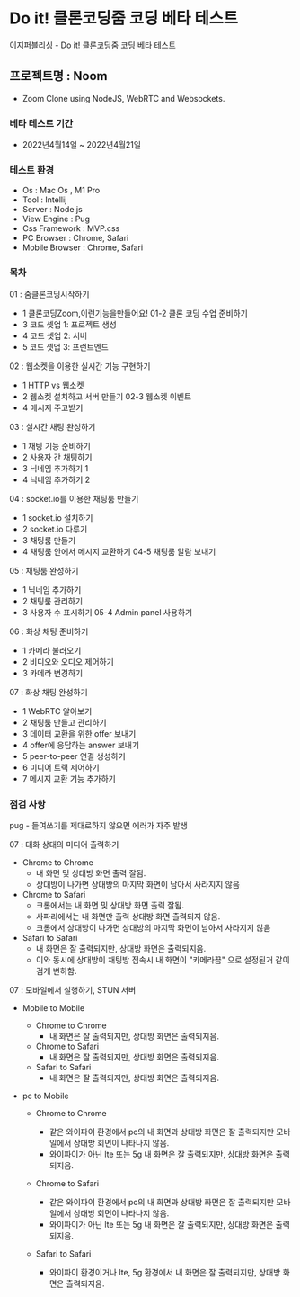 # Do it! 클론코딩줌 코딩 베타 테스트
이지퍼블리싱 - Do it! 클론코딩줌 코딩 베타 테스트


## 프로젝트명 : Noom

- Zoom Clone using NodeJS, WebRTC and Websockets.

### 베타 테스트 기간
- 2022년4월14일 ~ 2022년4월21일

### 테스트 환경

- Os : Mac Os , M1 Pro
- Tool : Intellij
- Server : Node.js
- View Engine : Pug
- Css Framework : MVP.css
- PC Browser : Chrome, Safari
- Mobile Browser : Chrome, Safari

### 목차
01 : 줌클론코딩시작하기
- 1 클론코딩Zoom,이런기능을만들어요! 01-2 클론 코딩 수업 준비하기
- 3 코드 셋업 1: 프로젝트 생성
- 4 코드 셋업 2: 서버
- 5 코드 셋업 3: 프런트엔드

02 : 웹소켓을 이용한 실시간 기능 구현하기
- 1 HTTP vs 웹소켓
- 2 웹소켓 설치하고 서버 만들기 02-3 웹소켓 이벤트
- 4 메시지 주고받기

03 : 실시간 채팅 완성하기
- 1 채팅 기능 준비하기 
- 2 사용자 간 채팅하기 
- 3 닉네임 추가하기 1 
- 4 닉네임 추가하기 2

04 : socket.io를 이용한 채팅룸 만들기
- 1 socket.io 설치하기
- 2 socket.io 다루기
- 3 채팅룸 만들기
- 4 채팅룸 안에서 메시지 교환하기 04-5 채팅룸 알람 보내기

05 : 채팅룸 완성하기
- 1 닉네임 추가하기
- 2 채팅룸 관리하기
- 3 사용자 수 표시하기 05-4 Admin panel 사용하기

06 : 화상 채팅 준비하기
- 1 카메라 불러오기
- 2 비디오와 오디오 제어하기 
- 3 카메라 변경하기

07 : 화상 채팅 완성하기
- 1 WebRTC 알아보기
- 2 채팅룸 만들고 관리하기
- 3 데이터 교환을 위한 offer 보내기 
- 4 offer에 응답하는 answer 보내기
- 5 peer-to-peer 연결 생성하기
- 6 미디어 트랙 제어하기
- 7 메시지 교환 기능 추가하기

### 점검 사항

pug
    - 들여쓰기를 제대로하지 않으면 에러가 자주 발생

07 : 대화 상대의 미디어 출력하기
- Chrome to Chrome
  - 내 화면 및 상대방 화면 출력 잘됨.
  - 상대방이 나가면 상대방의 마지막 화면이 남아서 사라지지 않음
- Chrome to Safari
  - 크롬에서는 내 화면 및 상대방 화면 출력 잘됨.
  - 사파리에서는 내 화면만 출력 상대방 화면 출력되지 않음.
  - 크롬에서 상대방이 나가면 상대방의 마지막 화면이 남아서 사라지지 않음
- Safari to Safari
  - 내 화면은 잘 출력되지만, 상대방 화면은 출력되지음.
  - 이와 동시에 상대방이 채팅방 접속시 내 화면이 "카메라끔" 으로 설정된거 같이 검게 변하함.

07 : 모바일에서 실행하기, STUN 서버
- Mobile to Mobile
  - Chrome to Chrome
    - 내 화면은 잘 출력되지만, 상대방 화면은 출력되지음.
  - Chrome to Safari
    - 내 화면은 잘 출력되지만, 상대방 화면은 출력되지음.
  - Safari to Safari
    - 내 화면은 잘 출력되지만, 상대방 화면은 출력되지음.

- pc to Mobile
  - Chrome to Chrome
    - 같은 와이파이 환경에서 pc의 내 화면과 상대방 화면은 잘 출력되지만 모바일에서
      상대방 회면이 나타나지 않음.
    - 와이파이가 아닌 lte 또는 5g 내 화면은 잘 출력되지만, 상대방 화면은 출력되지음.
    
  - Chrome to Safari
    - 같은 와이파이 환경에서 pc의 내 화면과 상대방 화면은 잘 출력되지만 모바일에서
      상대방 회면이 나타나지 않음.
    - 와이파이가 아닌 lte 또는 5g 내 화면은 잘 출력되지만, 상대방 화면은 출력되지음.
    
  - Safari to Safari
    - 와이파이 환경이거나 lte, 5g 환경에서 내 화면은 잘 출력되지만, 상대방 화면은 출력되지음.

